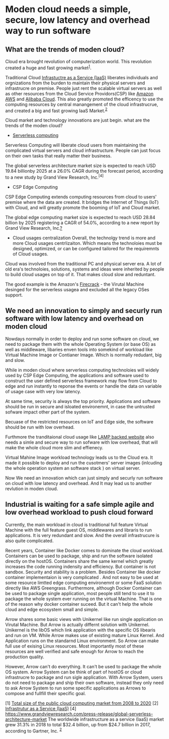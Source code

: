 # Moden cloud needs a simple, secure, low latency and overhead way to run software

## What are the trends of moden cloud?
Cloud era brought revolution of computerization world. This revolution created a huge and fast growing market<sup>[1](https://www.statista.com/statistics/510350/worldwide-public-cloud-computing/)</sup>.

Traditional Cloud [Infrastuctre as a Service (IaaS)](https://en.wikipedia.org/wiki/Infrastructure_as_a_service) liberates individuals and orgnizations from the burden to maintain their physical servers and infrastrucre on premise. People just rent the scalable virtual servers as well as other resources from the Cloud Service Providors(CSP) like [Amazon AWS](https://aws.amazon.com/) and [Alibaba Cloud](https://www.alibabacloud.com). This also greatly promoted the efficency to use the computing resources by central manangement of the cloud infrastrucrue, and created a big and fast growing IaaS Market.<sup>[2](https://www.statista.com/statistics/510350/worldwide-public-cloud-computing/)</sup>

Cloud market and technology innovations are just begin. what are the trends of the moden cloud?
- [Serverless computing](https://en.wikipedia.org/wiki/Serverless_computing)

Serverless Computing will liberate cloud users from maintaining the complicated virtual servers and cloud infrastructure. People can just focus on their own tasks that really matter their business.

The global serverless architecture market size is expected to reach USD 19.84 billionby 2025 at a 26.0% CAGR during the forecast period, according to a new study by Grand View Research, Inc.<sup>[4]</sup>

- CSP Edge Computing

CSP Edge Computing extends computing resources from cloud to users' premise where the data are created. It bridges the Internet of Things (IoT) with Cloud, and will greatly promote the booming of IoT and Cloud market.

The global edge computing market size is expected to reach USD 28.84 billion by 2025 registering a CAGR of 54.0%, according to a new report by Grand View Research, Inc.[?](https://www.grandviewresearch.com/press-release/global-edge-computing-market)

- Cloud usages centralization
Overall, the technolgy trend is more and more Cloud usages centrlizaiton. Which means the technoloies must be designed, optimized, or can be configured tailored for the requiremnts of Cloud usages.

Cloud was involved from the traditional PC and physical server era. A lot of old era's technoloies, solutions, systems and ideas were inherited by people to build cloud usages on top of it. That makes cloud slow and reduntant.  

The good example is the Amazon's [Firecrack](https://github.com/firecracker-microvm/firecracker) - the Virutal Machine desinged for the serverless usagea and excluded all the legacy OSes support. 

## We need an innovation to simply and securly run software with low latency and overhead on moden cloud   
Nowdays normally in order to deploy and run some software on cloud, we need to package them with the whole Operating System (or base OS) as well as middleware, libaries enven tools into somekind of workload like Virtual Machine Image or Contianer Image. Which is normally redudant, big and slow.      

While in moden cloud where serverless computing technoloies will widely used by CSP Edge Computing, the applications and software used to construct the user defined serverless framework may flow from Cloud to edge and run instantly to reponse the events or handle the data on variable of usage case with very low latency.  

At same time, security is always the top priority. Applications and software should be run in secure and isloated environemnt, in case the untrusted sofware impact other part of the system.  

Becuase of the restricted resources on IoT and Edge side, the software should be run with low overhead.

Furthmore the tranditaional cloud usage like [LAMP backed website]() also needs a simle and secure way to run sofware with low overhead, that will make the whole cloud more slim and effienecy.

Virtual Mahine Image workload technology leads us to the Cloud era. It made it possible to deploy and run the cusotmers' server images (inlcuding the whole operation system an software stack ) on virtual server.

Now We need an innovation which can just simply and securly run software on cloud with low latency and overhead. And It may lead us to another revlution in moden cloud.

## Industrial is waiting for a safe simple agile and low overhead workload to push cloud forward

Currently, the main workload in cloud is traditional full feature Virtual Machine with the full feature guest OS, middlewares and libraris to run applications. It is very redundant and slow. And the overall infrastrucure is also quite complicated. 

Recent years, Container like Docker comes to dominate the cloud workload. Containers can be used to package, ship and run the software isolated directly on the hostOS. Containers share the same kernel which greatly increases the code running indensity and efficiency. But container is not sandbox. Security and stability is a problem. Besides Container like docker container implementaion is very complicated . And not easy to be used at some resource limtted edge computing environemnt or some FaaS solution directly like AWS Greengrass. Furthermore, although Docker Container can be used to package single application, most people still tend to use it to package the whole system ever running on the virtual Machine. That is one of the reason why docker container suceed. But it can't help the whole cloud and edge ecosystem small and simple.

Arrow shares some basic views with Unikernel like run single application on Virutal Machine. But Arrow is actually differnt solution with Unikernel. Unikernel is the libOS which link application with the specific OS libearis and run on VM. While Arrow makes use of existing mature Linux Kernel. And Application runs on the standarnd Linux environment. So Arrow can make full use of exising Linux resources. Most importantly most of these resources are well verified and safe enough for Arrow to reach the production quality.

However, Arrow can't do everything. It can't be used to package the whole OS system. Arrow System can be think of part of hostOS or cloud infrastrucre to package and run sigle application. With Arrow System, users do not need to package and ship their own software, instead they only need to ask Arrow System to run some specific applications as Arrows to compose and fullfill their specific goal.     

[1] [Total size of the public cloud computing market from 2008 to 2020](https://www.statista.com/statistics/510350/worldwide-public-cloud-computing/)
[2] [Infrastrutur as a Service (IaaS)](https://en.wikipedia.org/wiki/Infrastructure_as_a_service)
[4] https://www.grandviewresearch.com/press-release/global-serverless-architecture-market
The worldwide infrastructure as a service (IaaS) market grew 31.3% in 2018 to total $32.4 billion, up from $24.7 billion in 2017, according to Gartner, Inc. <sup>[2](https://www.statista.com/statistics/510350/worldwide-public-cloud-computing/)</sup>
